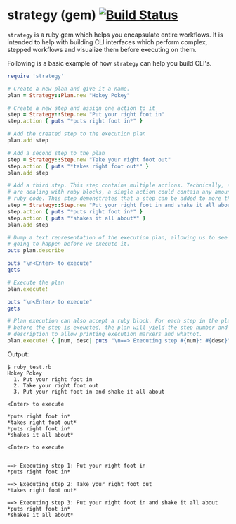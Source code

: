 # strategy (gem) [![Build Status](https://travis-ci.org/ryanuber/strategy-gem.svg)](https://travis-ci.org/ryanuber/strategy-gem)

`strategy` is a ruby gem which helps you encapsulate entire workflows. It is
intended to help with building CLI interfaces which perform complex, stepped
workflows and visualize them before executing on them.

Following is a basic example of how `strategy` can help you build CLI's.

```ruby
require 'strategy'

# Create a new plan and give it a name.
plan = Strategy::Plan.new "Hokey Pokey"

# Create a new step and assign one action to it
step = Strategy::Step.new "Put your right foot in"
step.action { puts "*puts right foot in*" }

# Add the created step to the execution plan
plan.add step

# Add a second step to the plan
step = Strategy::Step.new "Take your right foot out"
step.action { puts "*takes right foot out*" }
plan.add step

# Add a third step. This step contains multiple actions. Technically, since we
# are dealing with ruby blocks, a single action could contain any amount of
# ruby code. This step demonstrates that a step can be added to more than once.
step = Strategy::Step.new "Put your right foot in and shake it all about"
step.action { puts "*puts right foot in*" }
step.action { puts "*shakes it all about*" }
plan.add step

# Dump a text representation of the execution plan, allowing us to see what is
# going to happen before we execute it.
puts plan.describe

puts "\n<Enter> to execute"
gets

# Execute the plan
plan.execute!

puts "\n<Enter> to execute"
gets

# Plan execution can also accept a ruby block. For each step in the plan, just
# before the step is exeucted, the plan will yield the step number and the
# description to allow printing execution markers and whatnot.
plan.execute! { |num, desc| puts "\n==> Executing step #{num}: #{desc}" }
```

Output:

```
$ ruby test.rb
Hokey Pokey
  1. Put your right foot in
  2. Take your right foot out
  3. Put your right foot in and shake it all about

<Enter> to execute

*puts right foot in*
*takes right foot out*
*puts right foot in*
*shakes it all about*

<Enter> to execute


==> Executing step 1: Put your right foot in
*puts right foot in*

==> Executing step 2: Take your right foot out
*takes right foot out*

==> Executing step 3: Put your right foot in and shake it all about
*puts right foot in*
*shakes it all about*
```
